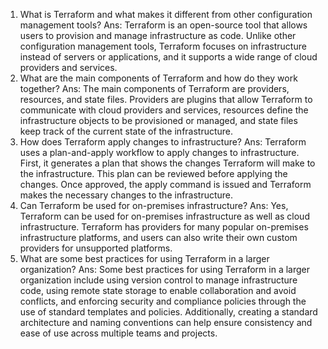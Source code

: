 

1. What is Terraform and what makes it different from other configuration management tools?
Ans: Terraform is an open-source tool that allows users to provision and manage infrastructure as code. Unlike other configuration management tools, Terraform focuses on infrastructure instead of servers or applications, and it supports a wide range of cloud providers and services.
2. What are the main components of Terraform and how do they work together?
Ans: The main components of Terraform are providers, resources, and state files. Providers are plugins that allow Terraform to communicate with cloud providers and services, resources define the infrastructure objects to be provisioned or managed, and state files keep track of the current state of the infrastructure.
3. How does Terraform apply changes to infrastructure?
Ans: Terraform uses a plan-and-apply workflow to apply changes to infrastructure. First, it generates a plan that shows the changes Terraform will make to the infrastructure. This plan can be reviewed before applying the changes. Once approved, the apply command is issued and Terraform makes the necessary changes to the infrastructure.
4. Can Terraform be used for on-premises infrastructure?
Ans: Yes, Terraform can be used for on-premises infrastructure as well as cloud infrastructure. Terraform has providers for many popular on-premises infrastructure platforms, and users can also write their own custom providers for unsupported platforms.
5. What are some best practices for using Terraform in a larger organization?
Ans: Some best practices for using Terraform in a larger organization include using version control to manage infrastructure code, using remote state storage to enable collaboration and avoid conflicts, and enforcing security and compliance policies through the use of standard templates and policies. Additionally, creating a standard architecture and naming conventions can help ensure consistency and ease of use across multiple teams and projects.